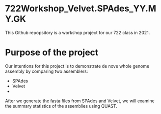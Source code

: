 # 722Workshop_Velvet.SPAdes_YY.MY.GK

This Github repopsitory is a workshop project for our 722 class in 2021.

# Purpose of the project
Our intentions for this project is to demonstrate de nove whole genome assembly by comparing two assemblers:
- SPAdes
- Velvet
- 
After we generate the fasta files from SPAdes and Velvet, we will examine the summary statistics of the assemblies using QUAST.
